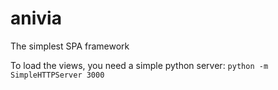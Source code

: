 # anivia
The simplest SPA framework

To load the views, you need a simple python server:
`python -m SimpleHTTPServer 3000`
